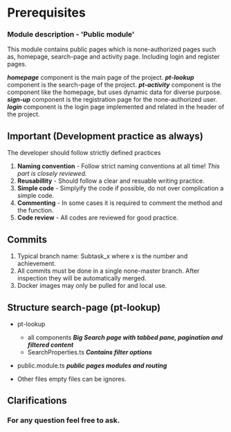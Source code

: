 # Prerequisites


### Module description - 'Public module'

This module contains public pages which is none-authorized pages such as, homepage, search-page and activity page. Including login and register pages.

***homepage*** component is the main page of the project.
***pt-lookup*** component is the search-page of the project. 
***pt-activity*** component is the component like the homepage, but uses dynamic data for diverse purpose. 
***sign-up*** component is the registration page for the none-authorized user. 
***login*** component is the login page implemented and related in the header of the project. 


## Important (Development practice as always)
The developer should follow strictly defined practices

 1. **Naming convention** - Follow strict naming conventions at all time! *This part is closely reviewed.*  
 2. **Reusabillity** -  Should follow a clear and resuable writing practice.
 3. **Simple code** - Simplyify the code if possible, do not over complication a simple code.
 4. **Commenting** - In some cases it is required to comment the method and the function. 
 5. **Code review** - All codes are reviewed for good practice.

 ## Commits 

1. Typical branch name: Subtask_x where x is the number and achievement.
2. All commits must be done in a single none-master branch.  After inspection they will be automatically merged.
3. Docker images may only be pulled for and local use.

## Structure search-page (pt-lookup)
* pt-lookup
	* all components  ***Big Search page with tabbed pane, pagination and filtered content***
	* SearchProperties.ts ***Contains filter options***

* public.module.ts  ***public pages modules and routing***

* Other files empty files can be ignores.


## Clarifications
### For any question feel free to ask.
